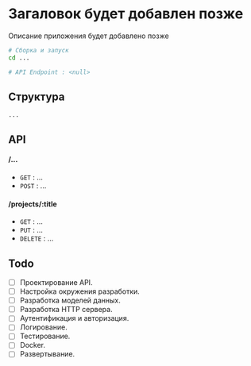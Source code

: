 # Загаловок будет добавлен позже
Описание приложения будет добавлено позже

```bash
# Сборка и запуск
cd ...

# API Endpoint : <null>
```

## Структура
```
...
```

## API

#### /...
* `GET` : ...
* `POST` : ...

#### /projects/:title
* `GET` : ...
* `PUT` : ...
* `DELETE` : ...

## Todo

- [ ] Проектирование API.
- [ ] Настройка окружения разработки.
- [ ] Разработка моделей данных.
- [ ] Разработка HTTP сервера.
- [ ] Аутентификация и авторизация.
- [ ] Логирование.
- [ ] Тестирование.
- [ ] Docker.
- [ ] Развертывание.
